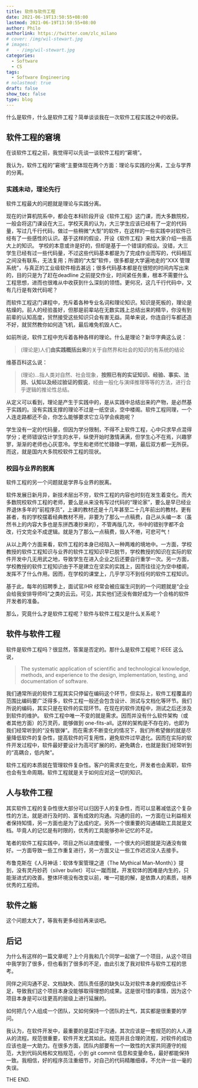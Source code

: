 ```yaml
---
title: 软件与软件工程
date: 2021-06-19T13:50:55+08:00
lastmod: 2021-06-19T13:50:55+08:00
author: Philo
authorlink: https://twitter.com/zlc_milano
# cover: /img/wil-stewart.jpg
# images:
#   - /img/wil-stewart.jpg
categories:
  - Software
  - CS 
tags:
  - Software Engineering
# nolastmod: true
draft: false
show_toc: false
type: blog
---
```


什么是软件，什么是软件工程？简单谈谈我在一次软件工程实践之中的收获。

<!-- more -->


## 软件工程的窘境

在谈软件工程之前，我觉得可以先谈一谈软件工程的“窘境”。

我认为，软件工程的”窘境“主要体现在两个方面：理论与实践的分离，工业与学界的分离。

### 实践未动，理论先行
软件工程最大的问题就是理论与实践分离。

现在的计算机院系中，都会在本科阶段开设《软件工程》这门课，而大多数院校，一般会将这门课设在大三。学校天真的认为，大三学生应该已经有了一定的代码量，写过几千行代码，做过一些稍微“大型”的软件，在这样的一些实践中对软件已经有了一些感性的认识。基于这样的假设，开设《软件工程》来给大家介绍一些高大上的知识。
学校的本意或许是好的，但却是基于一个错误的假设。没错，大三学生已经有过一些代码量，不过这些代码基本都是为了完成作业而写的，代码相互之间没有联系，无法复用；所谓的“大型”软件，很多都是大学遍地走的“XXX 管理系统”，与真正的工业级软件相去甚远；很多代码基本都是在很短的时间内写出来的，目的只是为了赶在deadline 之前提交作业，时间紧任务重，根本不需要什么工程思想，进而也很难从中收获到什么深刻的领悟。更何况，这几千行代码中，又有几行是有效代码呢？

而软件工程这门课程中，充斥着各种专业名词和理论知识。知识是死板的，理论是枯燥的。前人的经验虽好，但那是前辈站在无数实践上总结出来的精华，你没有到前辈的认知高度，贸然接受这些知识只会有害无益。简单来说，你连自行车都还造不好，就贸然教你如何造飞机，最后难免机毁人亡。

如前所说，软件工程中充斥着各种各样的理论。什么是理论？新华字典这么说：
> (理论是)人们**由实践概括出来**的关于自然界和社会的知识的有系统的结论

维基百科这么说：
> (理论)...指人类对自然、社会现象，**按照已有的实证知识、经验、事实、法则、认知以及经过验证的假说**，经由一般化与演绎推理等等的方法，进行合乎逻辑的推论性总结。

从定义可以看到，理论是产生于实践中的，是从实践中总结出来的产物，是必然基于实践的。没有实践支撑的理论不过是一纸空谈，空中楼阁。软件工程同理，一个人连走路都还不会，你怎么能够要求它立马学会疾跑呢？

学生没有一定的代码量，但因为学分限制，不得不上软件工程，心中只求早点混得学分；老师错误估计学生的水平，纵使开始时激情满满，但学生心不在焉，兴趣寥寥，渐渐的老师也心灰意冷。学生和老师忙忙碌碌一学期，最后双方都一无所获。而这，就是国内大多院校软件工程的现状。

### 校园与业界的脱离

软件工程的另一个问题就是学界与业界的脱离。

软件发展日新月异，新技术层出不穷，软件工程的内容也时刻在发生着变化。而大多数院校软件工程的老师，要么是从来没有写过代码的“理论家”，要么是早已经业界退休多年的“前程序员”，上课的教材还是十几年甚至二十几年前出的教材。更有甚者，有的学校摆着经典教材不用，非要为了那么一点稿费，自己从头编一本（虽然书上的内容大多也是东拼西凑抄来的），不管再版几次，书中的错别字都不会改，行文完全不成逻辑。就是为了那么一点稿费，毁人不倦，可悲可气！

从以上两个方面来看，软件工程的本身已经陷入一种两难的境地中。一方面，学校教授的软件工程知识与业界的软件工程知识早已脱节，学校教授的知识在实际的软件开发中几无用武之地，导致学生在进入企业之后还要自行重学一次。另一方面，学校教授的软件工程知识由于不是建立在坚实的实践上，因而往往沦为空中楼阁，发挥不了什么作用。因而，在学校的课堂上，几乎学习不到任何的软件工程知识。

基于此，每年的招聘季上，面试官/HR 经常会被应届生问到的一个问题就是“企业会给我安排导师吗”之类的云云。可见，其实他们还没有做好成为一个合格的软件开发者的准备。


那么，究竟什么才是软件工程呢？软件与软件工程又是什么关系呢？

## 软件与软件工程
软件是软件工程吗？很显然，答案是否定的。那什么是软件工程呢？IEEE 这么说，
> The systematic application of scientific and technological knowledge, methods, and experience to the design, implementation, testing, and documentation of software.

我们通常所说的软件工程其实只停留在编码这个环节，但实际上，软件工程覆盖的范围比编码要广泛得多，软件工程一般还会包含设计、测试与文档化等环节。我们所说的编码，其实只是在软件的实现环节。在现在的软件流程中，测试之后还涉及到软件的维护。
软件工程中唯一不变的就是需求。因而并没有什么软件架构（或者其他方面）的万灵药，能够做到 one-fits-all。这样的架构是不存在的，也即为我们经常听到的“没有银弹”。而在需求不断变化的情况下，我们所希望做的就是尽量降低软件的复杂性，提高软件的可复用性，避免软件过早退化。因而在实际的软件开发过程中，软件最好要设计为高可扩展的的，避免耦合，也就是我们经常听到的“高耦合，低内聚”。

软件工程的本质就在管理软件复杂性。客户的需求在变化，开发者也会离职，软件也会有生命周期。软件工程就是关于如何应对这一切的知识。

## 人与软件工程

其实软件工程的复杂性很大部分可以归因于人的复杂性，而可以显著减低这个复杂性的方法，就是进行及时的、富有成效的沟通。沟通的目的，一方面在让利益相关者保持知情，另一方面也是为了达成约定。另外一个很重要的沟通辅助工具就是文档。毕竟人的记忆是有时限的，优秀的工具能够弥补记忆的不足。

笔者的软件工程实践中，项目之所以进度缓慢，一个很大的问题就是沟通没有做好。一方面导致一些工作重复进行，另一方面又让一些工作迟迟没人去接手。

布鲁克斯在《人月神话：软体专案管理之道（The Mythical Man-Month）》提到，没有灵丹妙药（silver bullet）可以一蹴而就，开发软体的困难是内生的，只能渐进式的改善。整体环境没有改变以前，唯一可能的解，是依靠人的素质，培养优秀的工程师。

## 软件之觞
这个问题太大了，等我有更多经验再来谈吧。

## 后记

为什么有这样的一篇文章呢？上个月我和几个同学一起做了一个项目，从这个项目中我学到了很多，但也看到了很多的不足，由此引发了我对软件与软件工程的思考。

同伴之间沟通不足、文档缺失、团队责任感的缺失以及对软件本身的规模估计不足，导致我们这个项目本身没能够取得理想的成果。这是很可惜的事情，因为这个项目本身是可以往更高的层级上进行延展的。

如何把几个人组成一个团队，又如何保持一个团队的士气，其实都是很重要的学问。

我认为，在软件开发中，最重要的是莫过于沟通，其次应该是一套规范的的人人遵从的流程。规范很重要，软件开发尤其如此。规范并且合理的流程，对软件的成功应该也是一大助力。在很多方面，团队内部要有一个一致性的大家共同遵守的规范，大到代码风格和文档规范，小到 git commit 信息和变量命名，最好都能保持一致。我相信，好的程序员注重细节，对自己的代码精雕细琢，不允许一丝一毫的失误。

THE END.



